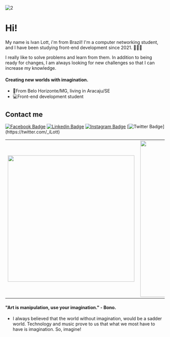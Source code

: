 ![2](https://user-images.githubusercontent.com/31543087/118155450-a5316c00-b3ee-11eb-85b5-744b239a1114.png)

# Hi!

My name is Ivan Lott, i'm from Brazil! I'm a computer networking student, and I have been studying front-end development since 2021. 👩🏻‍💻

I really like to solve problems and learn from them. In addition to being ready for changes, I am always looking for new challenges so that I can increase my knowledge.

#### Creating new worlds with imagination.

- 🚩From Belo Horizonte/MG, living in Aracaju/SE
- 💻Front-end development student

## Contact me

[![Facebook Badge](https://img.shields.io/badge/-Facebook-blue?style=flat-square&labelColor=blue&logo=facebook&logoColor=white&link=https://www.facebook.com/ilott15/)](https://www.facebook.com/ilott15/) [![Linkedin Badge](https://img.shields.io/badge/-LinkedIn-blue?style=flat-square&logo=Linkedin&logoColor=white&link=https://www.linkedin.com/in/isadora-rodrigues-stangarlin-48402b141/)](https://www.linkedin.com/in/isadora-rodrigues-stangarlin-48402b141/) [![Instagram Badge](https://img.shields.io/badge/-Instagram-blue?style=flat-square&logo=Instagram&logoColor=white&link=https://www.instagram.com/ilott__/)](https://www.instagram.com/ilott__/) [![Twitter Badge](https://img.shields.io/badge/-Twitter-blue?style=flat-square&logo=Twitter&logoColor=white&link=[https://twitter.com/_iLott](https://twitter.com/_iLott))](https://twitter.com/_iLott)



<center>
<table>
    <tr>
        <td><img width="400px" align="left" src="https://github-readme-stats.vercel.app/api/top-langs/?username=iLott15&hide=html&layout=compact&theme=buefy" /></td>
        <td><img width="495px" align="left" src="https://github-readme-stats.vercel.app/api?username=iLott15&theme=buefy"/></td>
    </tr>   
</table>
</center>  


#### "Art is manipulation, use your imagination." - Bono.

- I always believed that the world without imagination, would be a sadder world.
Technology and music prove to us that what we most have to have is imagination. So, imagine!
